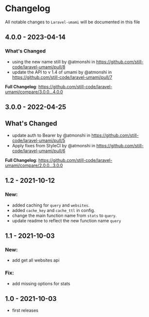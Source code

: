 # Changelog

All notable changes to `Laravel-umami` will be documented in this file

## 4.0.0 - 2023-04-14

### What's Changed

- using the new name still by @atmonshi in https://github.com/still-code/laravel-umami/pull/8
- update the API to v 1.4 of umami by @atmonshi in https://github.com/still-code/laravel-umami/pull/7

**Full Changelog**: https://github.com/still-code/laravel-umami/compare/3.0.0...4.0.0

## 3.0.0 - 2022-04-25

## What's Changed

- update auth to Bearer by @atmonshi in https://github.com/still-code/laravel-umami/pull/5
- Apply fixes from StyleCI by @atmonshi in https://github.com/still-code/laravel-umami/pull/6

**Full Changelog**: https://github.com/still-code/laravel-umami/compare/2.0.0...3.0.0

## 1.2 - 2021-10-12

### New:

- added caching for `query` and `websites`.
- added `cache_key` and `cache_ttl` in config.
- change the main function name from `stats` to `query`.
- update readme to reflect the new function name `query`

## 1.1 - 2021-10-03

### New:

- add get all websites api

### Fix:

- add missing options for stats

## 1.0 - 2021-10-03

- first releases

